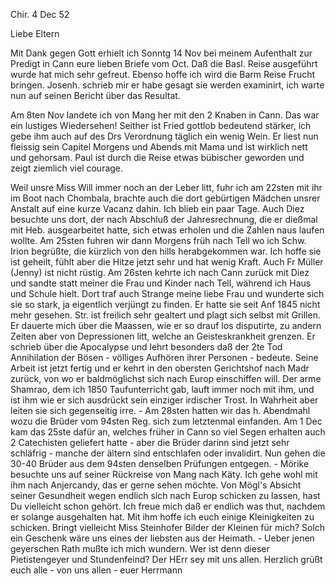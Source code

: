  Chir. 4 Dec 52

Liebe Eltern

Mit Dank gegen Gott erhielt ich Sonntg 14 Nov bei meinem Aufenthalt zur Predigt in Cann eure lieben Briefe vom Oct. Daß die Basl. Reise ausgeführt wurde hat mich sehr gefreut. Ebenso hoffe ich wird die Barm Reise Frucht bringen. Josenh. schrieb mir er habe gesagt sie werden examinirt, ich warte nun auf seinen Bericht über das Resultat.

Am 8ten Nov landete ich von Mang her mit den 2 Knaben in Cann. Das war ein lustiges Wiedersehen! Seither ist Fried gottlob bedeutend stärker, ich gebe ihm auch auf des Drs Verordnung täglich ein wenig Wein. Er liest nun fleissig sein Capitel Morgens und Abends mit Mama und ist wirklich nett und gehorsam. Paul ist durch die Reise etwas bübischer geworden und zeigt ziemlich viel courage.

Weil unsre Miss Will immer noch an der Leber litt, fuhr ich am 22sten mit ihr im Boot nach Chombala, brachte auch die dort gebürtigen Mädchen unsrer Anstalt auf eine kurze Vacanz dahin. Ich blieb ein paar Tage. Auch Diez besuchte uns dort, der nach Abschluß der Jahresrechnung, die er dießmal mit Heb. ausgearbeitet hatte, sich etwas erholen und die Zahlen naus laufen wollte. Am 25sten fuhren wir dann Morgens früh nach Tell wo ich Schw. Irion begrüßte, die kürzlich von den hills herabgekommen war. Ich hoffe sie ist geheilt, fühlt aber die Hitze jetzt sehr und hat wenig Kraft. Auch Fr Müller (Jenny) ist nicht rüstig. Am 26sten kehrte ich nach Cann zurück mit Diez und sandte statt meiner die Frau und Kinder nach Tell, während ich Haus und Schule hielt. Dort traf auch Strange meine liebe Frau und wunderte sich sie so stark, ja eigentlich verjüngt zu finden. Er hatte sie seit Anf 1845 nicht mehr gesehen. Str. ist freilich sehr gealtert und plagt sich selbst mit Grillen. Er dauerte mich über die Maassen, wie er so drauf los disputirte, zu andern Zeiten aber von Depressionen litt, welche an Geisteskrankheit grenzen. Er schrieb über die Apocalypse und lehrt besonders daß der 2te Tod Annihilation der Bösen - völliges Aufhören ihrer Personen - bedeute. Seine Arbeit ist jetzt fertig und er kehrt in den obersten Gerichtshof nach Madr zurück, von wo er baldmöglichst sich nach Europ einschiffen will. Der arme Shamrao, dem ich 1850 Taufunterricht gab, lauft immer noch mit ihm, und ist ihm wie er sich ausdrückt sein einziger irdischer Trost. In Wahrheit aber leiten sie sich gegenseitig irre. - Am 28sten hatten wir das h. Abendmahl wozu die Brüder vom 94sten Reg. sich zum letztenmal einfanden. Am 1 Dec kam das 25ste dafür an, welches früher in Cann so viel Segen erhalten auch 2 Catechisten geliefert hatte - aber die Brüder darinn sind jetzt sehr schläfrig - manche der ältern sind entschlafen oder invalidirt. Nun gehen die 30-40 Brüder aus dem 94sten denselben Prüfungen entgegen. - Mörike besuchte uns auf seiner Rückreise von Mang nach Käty. Ich gehe wohl mit ihm nach Anjercandy, das er gerne sehen möchte. Von Mögl's Absicht seiner Gesundheit wegen endlich sich nach Europ schicken zu lassen, hast Du vielleicht schon gehört. Ich freue mich daß er endlich was thut, nachdem er solange ausgehalten hat. Mit ihm hoffe ich euch einige Kleinigkeiten zu schicken. Bringt vielleicht Miss Steinhofer Bilder der Kleinen für mich? Solch ein Geschenk wäre uns eines der liebsten aus der Heimath. - Ueber jenen geyerschen Rath mußte ich mich wundern. Wer ist denn dieser Pietistengeyer und Stundenfeind? Der HErr sey mit uns allen. Herzlich grüßt euch alle - von uns allen - euer Herrmann

